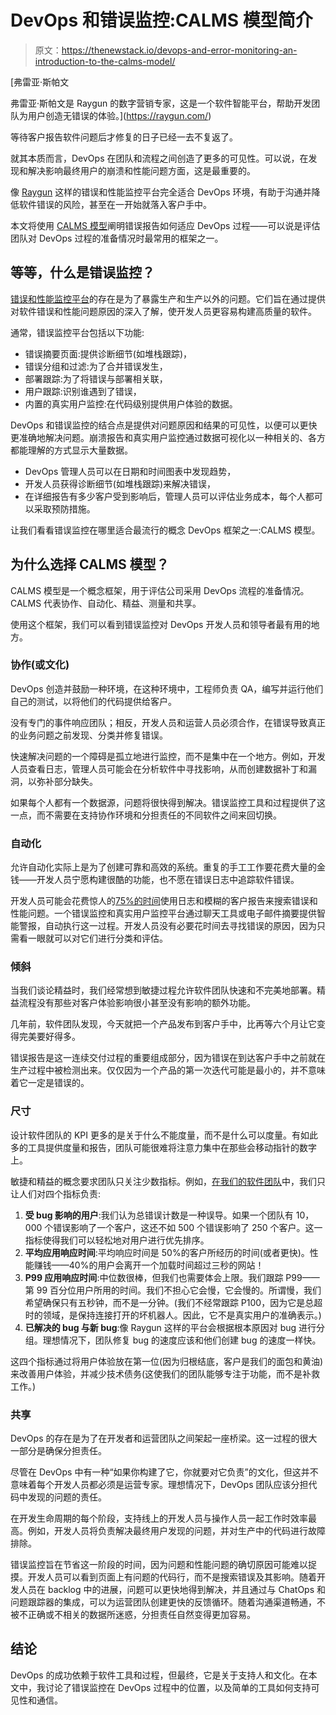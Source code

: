 # DevOps 和错误监控:CALMS 模型简介

> 原文：<https://thenewstack.io/devops-and-error-monitoring-an-introduction-to-the-calms-model/>

[](https://raygun.com/)

 [弗雷亚·斯帕文

弗雷亚·斯帕文是 Raygun 的数字营销专家，这是一个软件智能平台，帮助开发团队为用户创造无错误的体验。](https://raygun.com/) [](https://raygun.com/)

等待客户报告软件问题后才修复的日子已经一去不复返了。

就其本质而言，DevOps 在团队和流程之间创造了更多的可见性。可以说，在发现和解决影响最终用户的崩溃和性能问题方面，这是最重要的。

像 [Raygun](https://raygun.com/) 这样的错误和性能监控平台完全适合 DevOps 环境，有助于沟通并降低软件错误的风险，甚至在一开始就落入客户手中。

本文将使用 [CALMS 模型](https://whatis.techtarget.com/definition/CALMS)阐明错误报告如何适应 DevOps 过程——可以说是评估团队对 DevOps 过程的准备情况时最常用的框架之一。

## 等等，什么是错误监控？

[错误和性能监控平台](https://thenewstack.io/right-tool-job-picking-monitoring-solution/)的存在是为了暴露生产和生产以外的问题。它们旨在通过提供对软件错误和性能问题原因的深入了解，使开发人员更容易构建高质量的软件。

通常，错误监控平台包括以下功能:

*   错误摘要页面:提供诊断细节(如堆栈跟踪)，
*   错误分组和过滤:为了合并错误发生，
*   部署跟踪:为了将错误与部署相关联，
*   用户跟踪:识别谁遇到了错误，
*   内置的真实用户监控:在代码级别提供用户体验的数据。

DevOps 和错误监控的结合点是提供对问题原因和结果的可见性，以便可以更快更准确地解决问题。崩溃报告和真实用户监控通过数据可视化以一种相关的、各方都能理解的方式显示大量数据。

*   DevOps 管理人员可以在日期和时间图表中发现趋势，
*   开发人员获得诊断细节(如堆栈跟踪)来解决错误，
*   在详细报告有多少客户受到影响后，管理人员可以评估业务成本，每个人都可以采取预防措施。

让我们看看错误监控在哪里适合最流行的概念 DevOps 框架之一:CALMS 模型。

## 为什么选择 CALMS 模型？

CALMS 模型是一个概念框架，用于评估公司采用 DevOps 流程的准备情况。CALMS 代表协作、自动化、精益、测量和共享。

使用这个框架，我们可以看到错误监控对 DevOps 开发人员和领导者最有用的地方。

### 协作(或文化)

DevOps 创造并鼓励一种环境，在这种环境中，工程师负责 QA，编写并运行他们自己的测试，以将他们的代码提供给客户。

没有专门的事件响应团队；相反，开发人员和运营人员必须合作，在错误导致真正的业务问题之前发现、分类并修复错误。

快速解决问题的一个障碍是孤立地进行监控，而不是集中在一个地方。例如，开发人员查看日志，管理人员可能会在分析软件中寻找影响，从而创建数据补丁和漏洞，以弥补部分缺失。

如果每个人都有一个数据源，问题将很快得到解决。错误监控工具和过程提供了这一点，而不需要在支持协作环境和分担责任的不同软件之间来回切换。

### 自动化

允许自动化实际上是为了创建可靠和高效的系统。重复的手工工作要花费大量的金钱——开发人员宁愿构建很酷的功能，也不愿在错误日志中追踪软件错误。

开发人员可能会花费惊人的[75%的时间](https://coralogix.com/log-analytics-blog/this-is-what-your-developers-are-doing-75-of-the-time-and-this-is-the-cost-you-pay/)使用日志和模糊的客户报告来搜索错误和性能问题。一个错误监控和真实用户监控平台通过聊天工具或电子邮件摘要提供智能警报，自动执行这一过程。开发人员没有必要花时间去寻找错误的原因，因为只需看一眼就可以对它们进行分类和评估。

### 倾斜

当我们谈论精益时，我们经常想到敏捷过程允许软件团队快速和不完美地部署。精益流程没有那些对客户体验影响很小甚至没有影响的额外功能。

几年前，软件团队发现，今天就把一个产品发布到客户手中，比再等六个月让它变得完美要好得多。

错误报告是这一连续交付过程的重要组成部分，因为错误在到达客户手中之前就在生产过程中被检测出来。仅仅因为一个产品的第一次迭代可能是最小的，并不意味着它一定是错误的。

### 尺寸

设计软件团队的 KPI 更多的是关于什么不能度量，而不是什么可以度量。有如此多的工具提供度量和报告，团队可能很难将注意力集中在那些会移动指针的数字上。

敏捷和精益的概念要求团队只关注少数指标。例如，[在我们的软件团队](https://raygun.com/blog/software-team-kpis/)中，我们只让人们对四个指标负责:

1.  **受 bug 影响的用户**:我们认为总错误计数是一种误导。如果一个团队有 10，000 个错误影响了一个客户，这还不如 500 个错误影响了 250 个客户。这一指标使得我们可以轻松地对用户进行优先排序。
2.  **平均应用响应时间**:平均响应时间是 50%的客户所经历的时间(或者更快)。性能赚钱——40%的用户会离开一个加载时间超过三秒的网站！
3.  **P99 应用响应时间**:中位数很棒，但我们也需要体会上限。我们跟踪 P99——第 99 百分位用户所用的时间。我们不担心它会慢，它会慢的。所谓慢，我们希望确保只有五秒钟，而不是一分钟。(我们不经常跟踪 P100，因为它是总超时的领域，是保持连接打开的坏机器人。因此，它不是真实用户的准确表示。)
4.  **已解决的 bug 与新 bug**:像 Raygun 这样的平台会根据根本原因对 bug 进行分组。理想情况下，团队修复 bug 的速度应该和他们创建 bug 的速度一样快。

这四个指标通过将用户体验放在第一位(因为归根结底，客户是我们的面包和黄油)来改善用户体验，并减少技术债务(这使我们的团队能够专注于功能，而不是补救工作。)

### 共享

DevOps 的存在是为了在开发者和运营团队之间架起一座桥梁。这一过程的很大一部分是确保分担责任。

尽管在 DevOps 中有一种“如果你构建了它，你就要对它负责”的文化，但这并不意味着每个开发人员都必须是运营专家。理想情况下，DevOps 团队应该分担代码中发现的问题的责任。

在开发生命周期的每个阶段，支持线上的开发人员与操作人员一起工作时效率最高。例如，开发人员将负责解决最终用户发现的问题，并对生产中的代码进行故障排除。

错误监控旨在节省这一阶段的时间，因为问题和性能问题的确切原因可能难以捉摸。开发人员可以看到页面上有问题的代码行，而不是搜索错误及其影响。随着开发人员在 backlog 中的进展，问题可以更快地得到解决，并且通过与 ChatOps 和问题跟踪器的集成，可以为运营团队创建更快的反馈循环。随着沟通渠道畅通，不被不正确或不相关的数据所迷惑，分担责任自然变得更加容易。

## 结论

DevOps 的成功依赖于软件工具和过程，但最终，它是关于支持人和文化。在本文中，我讨论了错误监控在 DevOps 过程中的位置，以及简单的工具如何支持可见性和通信。

<svg xmlns:xlink="http://www.w3.org/1999/xlink" viewBox="0 0 68 31" version="1.1"><title>Group</title> <desc>Created with Sketch.</desc></svg>
